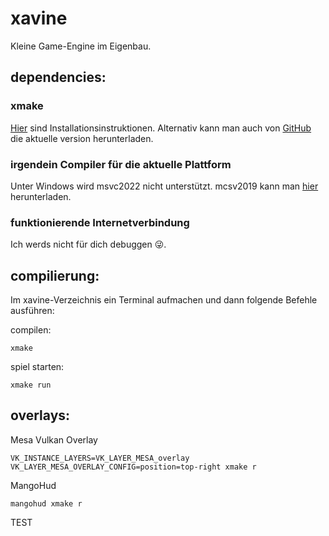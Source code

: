 # xavine
Kleine Game-Engine im Eigenbau.

## dependencies:
### xmake
[Hier](https://xmake.io/#/guide/installation) sind Installationsinstruktionen. Alternativ kann man auch von [GitHub](https://github.com/xmake-io/xmake/releases) die aktuelle version herunterladen.
### irgendein Compiler für die aktuelle Plattform
Unter Windows wird msvc2022 nicht unterstützt. mcsv2019 kann man [hier](https://docs.microsoft.com/en-us/visualstudio/releases/2019/history) herunterladen.
### funktionierende Internetverbindung
Ich werds nicht für dich debuggen 😜.

## compilierung:
Im xavine-Verzeichnis ein Terminal aufmachen und dann folgende Befehle ausführen:

compilen:
```
xmake
```

spiel starten:
```
xmake run
```

## overlays:
Mesa Vulkan Overlay
```
VK_INSTANCE_LAYERS=VK_LAYER_MESA_overlay VK_LAYER_MESA_OVERLAY_CONFIG=position=top-right xmake r
```

MangoHud
```
mangohud xmake r
```

TEST